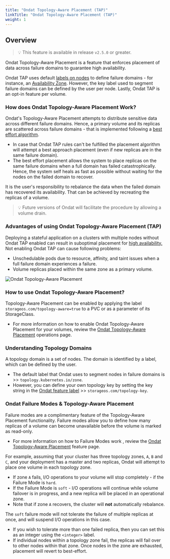 ```yaml
---
title: "Ondat Topology-Aware Placement (TAP)"
linkTitle: "Ondat Topology-Aware Placement (TAP)"
weight: 1
---
```

## Overview

> 💡 This feature is available in release `v2.5.0` or greater.

Ondat Topology-Aware Placement is a feature that enforces placement of data across failure domains to guarantee high availability.

Ondat TAP uses default [labels on nodes](https://kubernetes.io/docs/concepts/scheduling-eviction/assign-pod-node/#built-in-node-labels) to define failure domains - for instance, an [Availability Zone](https://docs.aws.amazon.com/AWSEC2/latest/UserGuide/using-regions-availability-zones.html). However, the key label used to segment failure domains can be defined by the user per node. Lastly, Ondat TAP is an opt-in feature per volume.

### How does Ondat Topology-Aware Placement Work?

Ondat's Topology-Aware Placement attempts to distribute sensitive data across different failure domains. Hence, a primary volume and its replicas are scattered across failure domains - that is implemented following a [best effort algorithm](https://en.wikipedia.org/wiki/Best-effort_delivery). 
- In case that Ondat TAP rules can't be fulfilled the placement algorithm will attempt a best approach placement (even if new replicas are in the same failure domain).
- The best effort placement allows the system to place replicas on the same failure domains when a full domain has failed catastrophically. Hence, the system self heals as fast as possible without waiting for the nodes on the failed domain to recover.

It is the user's responsibility to rebalance the data when the failed domain has recovered its availability. That can be achieved by recreating the replicas of a volume.

> 💡 Future versions of Ondat will facilitate the procedure by allowing a volume drain.

### Advantages of using Ondat Topology-Aware Placement (TAP)

Deploying a stateful application on a clusters with multiple nodes without Ondat TAP enabled can result in suboptimal placement for [high availability.](https://en.wikipedia.org/wiki/High_availability) Not enabling Ondat TAP can cause following problems:
- Unschedulable pods due to resource, affinity, and taint issues when a full failure domain experiences a failure.
- Volume replicas placed within the same zone as a primary volume.

![Ondat Topology-Aware Placement](/images/docs/concepts/tap.png)

### How to use Ondat Topology-Aware Placement?

Topology-Aware Placement can be enabled by applying the label `storageos.com/topology-aware=true` to a PVC or as a parameter of its StorageClass.
- For more information on how to enable Ondat Topology-Aware Placement for your volumes, review the [Ondat Topology-Aware Placement](/docs/operations/tap) operations page.

### Understanding Topology Domains

A topology domain is a set of nodes. The domain is identified by a label, which can be defined by the user.
- The default label that Ondat uses to segment nodes in failure domains is >> `topology.kubernetes.io/zone`. 
- However, you can define your own topology key by setting the key string in the [Ondat feature label](docs/concepts/labels/) >> `storageos.com/topology-key`.


### Ondat Failure Modes & Topology-Aware Placement

Failure modes are a complimentary feature of the Topology-Aware Placement functionality. Failure modes allow you to define how many replicas of a volume can become unavailable before the volume is marked as read-only. 
- For more information on how to Failure Modes work , review the [Ondat Topology-Aware Placement](/docs/concepts/replication) feature page.

For example, assuming that your cluster has three topology zones, `A`, `B` and `C`, and your deployment has a master and two replicas, Ondat will attempt to place one volume in each topology zone.
- If zone `A` fails, I/O operations to your volume will stop completely - if the Failure Mode is `hard`. 
- If the Failure Mode is `soft` - I/O operations will continue while volume failover is in progress, and a new replica will be placed in an operational zone. 
- Note that if zone `A` recovers, the cluster will **not** automatically rebalance.

The `soft` failure mode will not tolerate the failure of multiple replicas at once, and will suspend I/O operations in this case. 
- If you wish to tolerate more than one failed replica, then you can set this as an integer using the `<integer>` label.
- If individual nodes within a topology zone fail, the replicas will fail over to other nodes within that zone. Once nodes in the zone are exhausted, placement will revert to best-effort.